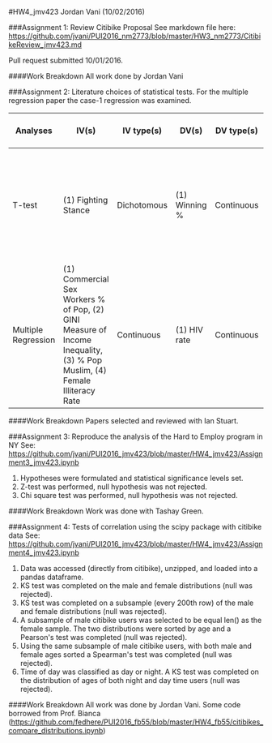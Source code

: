 #HW4_jmv423
Jordan Vani (10/02/2016)

###Assignment 1:  Review Citibike Proposal
See markdown file here: https://github.com/jvani/PUI2016_nm2773/blob/master/HW3_nm2773/CitibikeReview_jmv423.md

Pull request submitted 10/01/2016.

####Work Breakdown
All work done by Jordan Vani

###Assignment 2: Literature choices of statistical tests.
For the multiple regression paper the case-1 regression was examined.

 Analyses           | IV(s)                                                                                                                   | IV type(s)  | DV(s)         | DV type(s) | Control Var | Control Var Type | Question to be answered                                                                                                               | _H0_                                                                                                                                               | alpha         | link to paper 
--------------------|-------------------------------------------------------------------------------------------------------------------------|-------------|---------------|------------|-------------|------------------|---------------------------------------------------------------------------------------------------------------------------------------|----------------------------------------------------------------------------------------------------------------------------------------------------|---------------|-------------------------------------------------------------------------------------------------------------------------------------------------------------
T-test              | (1) Fighting Stance                                                                                                     | Dichotomous | (1) Winning % | Continuous | 0           | NA               | Is there a winning % advantage for left handed MMA fighters?                                                                          | Ho: Left handed fighters have a disadvantage or no difference in winning % compared to right handed fighters.                                      | alpha = 0.025 | [The Southpaw Advantage? - Lateral Preference in Mixed Martial Arts](http://journals.plos.org/plosone/article?id=10.1371/journal.pone.0079793)              
Multiple Regression | (1) Commercial Sex Workers % of Pop, (2) GINI Measure of Income Inequality, (3) % Pop Muslim, (4) Female Illiteracy Rate| Continuous  | (1) HIV rate  | Continuous | 0           | NA               | Is there a relationship the % of commercial sex workers in a pop, inequality, the % of Muslims, and female illiteracy with HIV rates? | Ho: There is no relationship between the % of commercial sex workers in a pop, inequality, the % of Muslims, and female illiteracy with HIV rates? | alpha = 0.05  | [Size Matters: The Number of Prostitutes and the Global HIV/AIDS Pandemic](http://journals.plos.org/plosone/article?id=10.1371/journal.pone.0000543) 

####Work Breakdown
Papers selected and reviewed with Ian Stuart.

###Assignment 3: Reproduce the analysis of the Hard to Employ program in NY
See: https://github.com/jvani/PUI2016_jmv423/blob/master/HW4_jmv423/Assignment3_jmv423.ipynb

1. Hypotheses were formulated and statistical significance levels set.
2. Z-test was performed, null hypothesis was not rejected.
2. Chi square test was performed, null hypothesis was not rejected.

####Work Breakdown
Work was done with Tashay Green.

###Assignment 4: Tests of correlation using the scipy package with citibike data
See: https://github.com/jvani/PUI2016_jmv423/blob/master/HW4_jmv423/Assignment4_jmv423.ipynb

1. Data was accessed (directly from citibike), unzipped, and loaded into a pandas dataframe. 
2. KS test was completed on the  male and female distributions (null was rejected).
3. KS test was completed on a subsample (every 200th row) of the male and female distributions (null was rejected).
4. A subsample of male citibike users was selected to be equal len() as the female sample.  The two distributions were sorted by age and a Pearson's test was completed (null was rejected).
5. Using the same subsample of male citibike users, with both male and female ages sorted a  Spearman's test was completed (null was rejected).
6. Time of day was classified as day or night. A KS test was completed on the distribution of ages  of both night and day time users (null was rejected).

####Work Breakdown
All work was done by Jordan Vani. Some  code borrowed from  Prof. Bianca (https://github.com/fedhere/PUI2016_fb55/blob/master/HW4_fb55/citibikes_compare_distributions.ipynb)
